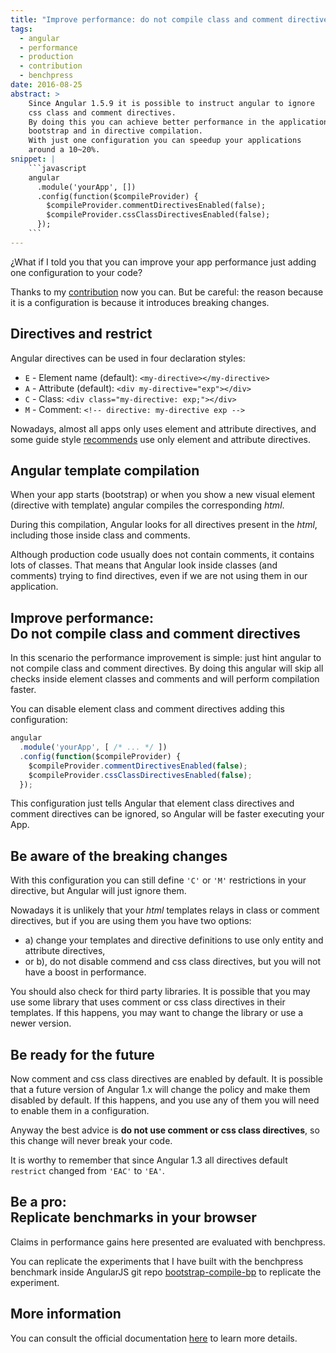 ```yaml
---
title: "Improve performance: do not compile class and comment directives"
tags:
  - angular
  - performance
  - production
  - contribution
  - benchpress
date: 2016-08-25
abstract: >
    Since Angular 1.5.9 it is possible to instruct angular to ignore
    css class and comment directives.
    By doing this you can achieve better performance in the application
    bootstrap and in directive compilation.
    With just one configuration you can speedup your applications 
    around a 10~20%.
snippet: |
    ```javascript
    angular
      .module('yourApp', [])    
      .config(function($compileProvider) {
        $compileProvider.commentDirectivesEnabled(false);
        $compileProvider.cssClassDirectivesEnabled(false);
      });
    ```
---
```


¿What if I told you that you can improve your app performance 
just adding one configuration to your code?

Thanks to my [contribution](https://github.com/angular/angular.js/pull/14850) 
now you can. But be careful: the reason because it is a configuration is
because it introduces breaking changes.


Directives and restrict
-----------------------

Angular directives can be used in four declaration styles:

- `E` - Element name (default): `<my-directive></my-directive>`
- `A` - Attribute (default): `<div my-directive="exp"></div>`
- `C` - Class: `<div class="my-directive: exp;"></div>`
- `M` - Comment: `<!-- directive: my-directive exp -->`

Nowadays, almost all apps only uses element and attribute directives,
and some guide style [recommends](https://github.com/johnpapa/angular-styleguide/tree/master/a1#style-y074) 
use only element and attribute directives.


Angular template compilation
----------------------------

When your app starts (bootstrap) or when you show a new visual element (directive with template)
angular compiles the corresponding _html_.

During this compilation, Angular looks for all directives present in the _html_,
including those inside class and comments.

Although production code usually does not contain comments, 
it contains lots of classes. 
That means that Angular look inside classes (and comments) trying
to find directives, even if we are not using them in our application.


Improve performance: <br>Do not compile class and comment directives
--------------------------------------------------------------------

In this scenario the performance improvement is simple: 
just hint angular to not compile class and comment directives.
By doing this angular will skip all checks 
inside element classes and comments
and will perform compilation faster.  

You can disable element class and comment directives adding
this configuration:

```javascript
angular
  .module('yourApp', [ /* ... */ ])    
  .config(function($compileProvider) {
    $compileProvider.commentDirectivesEnabled(false);
    $compileProvider.cssClassDirectivesEnabled(false);
  });
```

This configuration just tells Angular that element class directives
and comment directives can be ignored, so Angular will be faster
executing your App. 


Be aware of the breaking changes
--------------------------------

With this configuration you can still define 
`'C'` or `'M'` restrictions in your directive, 
but Angular will just ignore them.

Nowadays it is unlikely that your _html_ templates
relays in class or comment directives, 
but if you are using them you have two options:
- a) change your templates and directive definitions to use only 
entity and attribute directives,
- or b), do not disable commend and css class directives, but
you will not have a boost in performance. 

You should also check for third party libraries. 
It is possible that you may use some library that 
uses comment or css class directives in their templates.
If this happens, you may want to change the library 
or use a newer version.


Be ready for the future
-----------------------

Now comment and css class directives are enabled by default.
It is possible that a future version of Angular 1.x will change
the policy and make them disabled by default.
If this happens, and you use any of them 
you will need to enable them in a configuration.

Anyway the best advice is 
**do not use comment or css class directives**,
so this change will never break your code.    

It is worthy to remember that since Angular 1.3 all
directives default `restrict` changed from `'EAC'` to
`'EA'`.


Be a pro: <br>Replicate benchmarks in your browser
----------------------------------------------

Claims in performance gains here presented are 
evaluated with benchpress.

You can replicate the experiments that I have built with
the benchpress benchmark inside AngularJS git repo
[bootstrap-compile-bp](https://github.com/drpicox/angular.js/tree/4bde7677b705b7cc380bb92dcf57ba411cecdd6e/benchmarks) 
to replicate the experiment. 


More information
----------------

You can consult the official documentation [here](https://docs.angularjs.org/guide/production#disable-comment-and-css-class-directives)
to learn more details.
